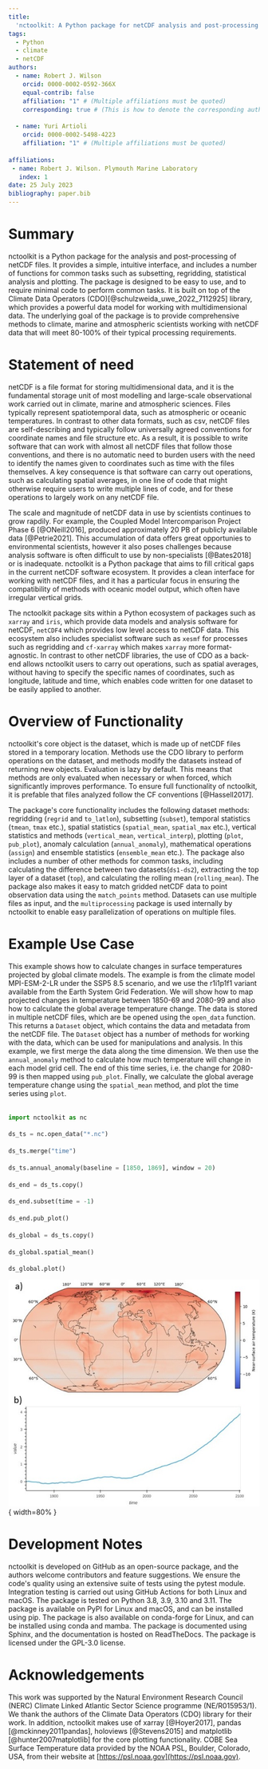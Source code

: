 ```yaml
---
title: 
  'nctoolkit: A Python package for netCDF analysis and post-processing'
tags:
  - Python
  - climate
  - netCDF
authors:
  - name: Robert J. Wilson 
    orcid: 0000-0002-0592-366X 
    equal-contrib: false
    affiliation: "1" # (Multiple affiliations must be quoted)
    corresponding: true # (This is how to denote the corresponding author)

  - name: Yuri Artioli
    orcid: 0000-0002-5498-4223 
    affiliation: "1" # (Multiple affiliations must be quoted)

affiliations:
 - name: Robert J. Wilson. Plymouth Marine Laboratory 
   index: 1
date: 25 July 2023
bibliography: paper.bib
---
```



# Summary

nctoolkit is a Python package for the analysis and post-processing of netCDF files. It provides a simple, intuitive interface, and includes a number of functions for common tasks such as subsetting, regridding, statistical analysis and plotting. The package is designed to be easy to use, and to require minimal code to perform common tasks. It is built on top of the Climate Data Operators (CDO)[@schulzweida_uwe_2022_7112925] library, which provides a powerful data model for working with multidimensional data. The underlying goal of the package is to provide comprehensive methods to climate, marine and atmospheric scientists working with netCDF data that will meet 80-100% of their typical processing requirements. 


# Statement of need

netCDF is a file format for storing multidimensional data, and it is the fundamental storage unit of most modelling and large-scale observational work carried out in climate, marine and atmospheric sciences. Files typically represent spatiotemporal data, such as atmospheric or oceanic temperatures. In contrast to other data formats, such as csv, netCDF files are self-describing and typically follow universally agreed conventions for coordinate names and file structure etc. As a result, it is possible to write software that can work with almost all netCDF files that follow those conventions, and there is no automatic need to burden users with the need to identify the names given to coordinates such as time with the files themselves. A key consequence is that software can carry out operations, such as calculating spatial averages, in one line of code that might otherwise require users to write multiple lines of code, and for these operations to largely work on any netCDF file.

The scale and magnitude of netCDF data in use by scientists continues to grow rapdily. For example, the Coupled Model Intercomparison Project Phase 6 [@ONeill2016], produced approximately 20 PB of publicly available data [@Petrie2021]. This accumulation of data offers great opportunies to environmental scientists, however it also poses challenges because analysis software is often difficult to use by non-specialists [@Bates2018] or is inadequate. nctoolkit is a Python package that aims to fill critical gaps in the current netCDF software ecosystem. It provides a clean interface for working with netCDF files, and it has a particular focus in ensuring the compatibility of methods with oceanic model output, which often have irregular vertical grids. 

The nctoolkit package sits within a Python ecosystem of packages such as `xarray` and `iris`, which provide data models and analysis software for netCDF, `netCDF4` which provides low level access to netCDF data. This ecosystem also includes specialist software such as `xesmf` for processes such as regridding and `cf-xarray` which makes `xarray` more format-agnostic. In contrast to other netCDF libraries, the use of CDO as a back-end allows nctoolkit users to carry out operations, such as spatial averages, without having to specify the specific names of coordinates, such as longitude, latitude and time, which enables code written for one dataset to be easily applied to another. 


# Overview of Functionality 


nctoolkit's core object is the dataset, which is made up of netCDF files stored in a temporary location. Methods use the CDO library to perform operations on the dataset, and methods modify the datasets instead of returning new objects. Evaluation is lazy by default. This means that methods are only evaluated when necessary or when forced, which significantly improves performance. To ensure full functionality of nctoolkit, it is prefable that files analyzed follow the CF conventions [@Hassell2017].


The package's core functionality includes the following dataset methods: regridding (`regrid` and `to_latlon`), subsetting (`subset`), temporal statistics (`tmean`, `tmax` etc.), spatial statistics (`spatial_mean`, `spatial_max` etc.), vertical statistics and methods (`vertical_mean`, `vertical_interp`), plotting (`plot`, `pub_plot`), anomaly calculation (`annual_anomaly`), mathematical operations (`assign`) and ensemble statistics (`ensemble_mean` etc.). The package also includes a number of other methods for common tasks, including calculating the difference between two datasets(`ds1-ds2`), extracting the top layer of a dataset (`top`), and calculating the rolling mean (`rolling_mean`). The package also makes it easy to match gridded netCDF data to point observation data using the `match_points` method. Datasets can use multiple files as input, and the `multiprocessing` package is used internally by nctoolkit to enable easy parallelization of operations on multiple files.



# Example Use Case

This example shows how to calculate changes in surface temperatures projected by global climate models. The example is from the climate model MPI-ESM-2-LR under the SSP5 8.5 scenario, and we use the r1i1p1f1 variant available from the Earth System Grid Federation. We will show how to map projected changes in temperature between 1850-69 and 2080-99 and also how to calculate the global average temperature change.  The data is stored in multiple netCDF files, which are be opened using the `open_data` function. This returns a `Dataset` object, which contains the data and metadata from the netCDF file. The `Dataset` object has a number of methods for working with the data, which can be used for manipulations and analysis. In this example, we first merge the data along the time dimension. We then use the `annual_anomaly` method to calculate how much temperature will change in each model grid cell. The end of this time series, i.e. the change for 2080-99 is then mapped using `pub_plot`. Finally, we calculate the global average temperature change using the `spatial_mean` method, and plot the time series using `plot`. 

```python

import nctoolkit as nc

ds_ts = nc.open_data("*.nc")

ds_ts.merge("time")

ds_ts.annual_anomaly(baseline = [1850, 1869], window = 20)

ds_end = ds_ts.copy()

ds_end.subset(time = -1)

ds_end.pub_plot()

ds_global = ds_ts.copy()

ds_global.spatial_mean()

ds_global.plot()

```

![Projected change in air temperature from the MPI-ESM-2-LR climate model under the SSP5 8.5 scenario. a) shows change between 1850-69 and 2080-99 per grid cell; and b) shows projected change in global average air temperature compared with 1850-69 using a rolling 20 year average.\label{fig:example}](fig.png){ width=80% }

# Development Notes

nctoolkit is developed on GitHub as an open-source package, and the authors welcome contributors and feature suggestions. We ensure the code's quality using an extensive suite of tests using the pytest module. Integration testing is carried out using GitHub Actions for both Linux and macOS. The package is tested on Python 3.8, 3.9, 3.10 and 3.11. The package is available on PyPI for Linux and macOS, and can be installed using pip. The package is also available on conda-forge for Linux, and can be installed using conda and mamba. The package is documented using Sphinx, and the documentation is hosted on ReadTheDocs. The package is licensed under the GPL-3.0 license.

 

# Acknowledgements 

This work was supported by the Natural Environment Research Council (NERC) Climate Linked Atlantic Sector Science programme (NE/R015953/1). We thank the authors of the Climate Data Operators (CDO) library for their work. In addition, nctoolkit makes use of xarray [@Hoyer2017], pandas [@mckinney2011pandas], holoviews [@Stevens2015] and matplotlib [@hunter2007matplotlib] for the core plotting functionality. COBE Sea Surface Temperature data provided by the NOAA PSL, Boulder, Colorado, USA, from their website at [https://psl.noaa.gov](https://psl.noaa.gov).

